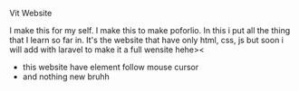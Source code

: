 Vit Website

I make this for my self. I make this to make poforlio. In this i put all the thing that I learn so far in. It's the website that have only html, css, js but soon i will add with laravel to make it a full wensite hehe><

- this website have element follow mouse cursor
- and nothing new bruhh 
